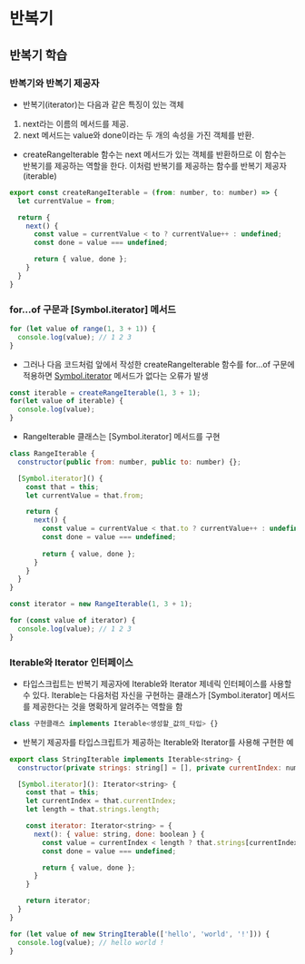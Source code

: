 # 반복기

## 반복기 학습
### 반복기와 반복기 제공자
- 반복기(iterator)는 다음과 같은 특징이 있는 객체
1. next라는 이름의 메서드를 제공.
2. next 메서드는 value와 done이라는 두 개의 속성을 가진 객체를 반환.

- createRangeIterable 함수는 next 메서드가 있는 객체를 반환하므로 이 함수는 반복기를 제공하는 역할을 한다. 이처럼 반복기를 제공하는 함수를 반복기 제공자(iterable)
```javascript
export const createRangeIterable = (from: number, to: number) => {
  let currentValue = from;

  return {
    next() {
      const value = currentValue < to ? currentValue++ : undefined;
      const done = value === undefined;

      return { value, done };
    }
  }
}
```
###  for...of 구문과 [Symbol.iterator] 메서드

```javascript
for (let value of range(1, 3 + 1)) {
  console.log(value); // 1 2 3
}
```
- 그러나 다음 코드처럼 앞에서 작성한 createRangeIterable 함수를 for...of 구문에 적용하면 [Symbol.iterator]() 메서드가 없다는 오류가 발생
```javascript
const iterable = createRangeIterable(1, 3 + 1);
for(let value of iterable) {
  console.log(value);
}
```
- RangeIterable 클래스는 [Symbol.iterator] 메서드를 구현
```javascript
class RangeIterable {
  constructor(public from: number, public to: number) {};

  [Symbol.iterator]() {
    const that = this;
    let currentValue = that.from;

    return {
      next() {
        const value = currentValue < that.to ? currentValue++ : undefined;
        const done = value === undefined;
  
        return { value, done };
      }
    }
  }
}

const iterator = new RangeIterable(1, 3 + 1);

for (const value of iterator) {
  console.log(value); // 1 2 3
}
```
### Iterable와 Iterator 인터페이스
- 타입스크립트는 반복기 제공자에 Iterable<T>와 Iterator<T> 제네릭 인터페이스를 사용할 수 있다. Iterable<T>는 다음처럼 자신을 구현하는 클래스가 [Symbol.iterator] 메서드를 제공한다는 것을 명확하게 알려주는 역할을 함
```javascript
class 구현클래스 implements Iterable<생성할_값의_타입> {}
```
- 반복기 제공자를 타입스크립트가 제공하는 Iterable<T>와 Iterator<T>를 사용해 구현한 예
```javascript
export class StringIterable implements Iterable<string> {
  constructor(private strings: string[] = [], private currentIndex: number = 0) {}

  [Symbol.iterator](): Iterator<string> {
    const that = this;
    let currentIndex = that.currentIndex;
    let length = that.strings.length;

    const iterator: Iterator<string> = {
      next(): { value: string, done: boolean } {
        const value = currentIndex < length ? that.strings[currentIndex] : undefined;
        const done = value === undefined;

        return { value, done };
      }
    }

    return iterator;
  }
}

for (let value of new StringIterable(['hello', 'world', '!'])) {
  console.log(value); // hello world !
}
```
